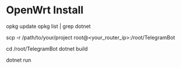 # OpenWrt Install

opkg update
opkg list | grep dotnet

scp -r /path/to/your/project root@<your_router_ip>:/root/TelegramBot

cd /root/TelegramBot
dotnet build

dotnet run
